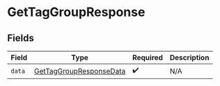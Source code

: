 # GetTagGroupResponse


## Fields

| Field                                                                         | Type                                                                          | Required                                                                      | Description                                                                   |
| ----------------------------------------------------------------------------- | ----------------------------------------------------------------------------- | ----------------------------------------------------------------------------- | ----------------------------------------------------------------------------- |
| `data`                                                                        | [GetTagGroupResponseData](../../models/components/GetTagGroupResponseData.md) | :heavy_check_mark:                                                            | N/A                                                                           |